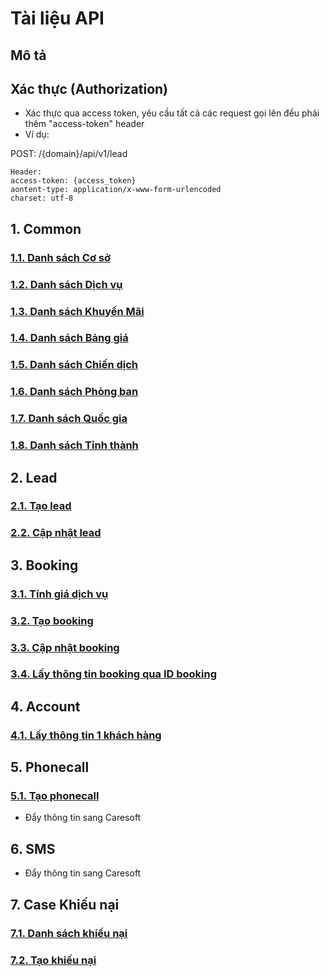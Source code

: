 # Tài liệu API 
## Mô tả
## Xác thực (Authorization)

- Xác thực qua access token, yêu cầu tất cả các request gọi lên đều phải thêm "access-token" header
- Ví dụ:

POST: /{domain}/api/v1/lead

```
Header:
access-token: {access_token}
aontent-type: application/x-www-form-urlencoded
charset: utf-8
```

## 1. Common
  ### [1.1. Danh sách Cơ sở](https://github.com/thonguyenduc2010/sci_erp_api_doc/blob/main/common/locationshop.md)
  ### [1.2. Danh sách Dịch vụ](https://github.com/thonguyenduc2010/sci_erp_api_doc/blob/main/common/service.md)
  ### [1.3. Danh sách Khuyến Mãi](https://github.com/thonguyenduc2010/sci_erp_api_doc/blob/main/common/promotion.md)
  ### [1.4. Danh sách Bảng giá](https://github.com/thonguyenduc2010/sci_erp_api_doc/blob/main/common/pricelist.md)
  ### [1.5. Danh sách Chiến dịch](https://github.com/thonguyenduc2010/sci_erp_api_doc/blob/main/common/campaign.md)
  ### [1.6. Danh sách Phòng ban](https://github.com/thonguyenduc2010/sci_erp_api_doc/blob/main/common/department.md)
  ### [1.7. Danh sách Quốc gia](https://github.com/thonguyenduc2010/sci_erp_api_doc/blob/main/common/countries.md)
  ### [1.8. Danh sách Tỉnh thành](https://github.com/thonguyenduc2010/sci_erp_api_doc/blob/main/common/states.md)

## 2. Lead
### [2.1. Tạo lead](https://github.com/thonguyenduc2010/sci_erp_api_doc/blob/main/lead/create_lead.md)
### [2.2. Cập nhật lead](https://github.com/thonguyenduc2010/sci_erp_api_doc/blob/main/lead/update_lead.md)
  
## 3. Booking
### [3.1. Tính giá dịch vụ](https://github.com/thonguyenduc2010/sci_erp_api_doc/blob/main/booking/calculate_price.md)
### [3.2. Tạo booking](https://github.com/thonguyenduc2010/sci_erp_api_doc/blob/main/booking/create_booking.md)
### [3.3. Cập nhật booking](https://github.com/thonguyenduc2010/sci_erp_api_doc/blob/main/booking/update_booking.md)
### [3.4. Lấy thông tin booking qua ID booking](https://github.com/thonguyenduc2010/sci_erp_api_doc/blob/main/booking/get_booking_by_id.md)

## 4. Account
  ### [4.1. Lấy thông tin 1 khách hàng](https://github.com/thonguyenduc2010/sci_erp_api_doc/blob/main/account.md)

## 5. Phonecall
### [5.1. Tạo phonecall](https://github.com/thonguyenduc2010/sci_erp_api_doc/blob/main/phonecall/create_phonecall.md)
  * Đẩy thông tin sang Caresoft
  
## 6. SMS
  * Đẩy thông tin sang Caresoft

## 7. Case Khiếu nại
### [7.1. Danh sách khiếu nại](https://github.com/thonguyenduc2010/sci_erp_api_doc/blob/main/case_complain/cases.md)
### [7.2. Tạo khiếu nại](https://github.com/thonguyenduc2010/sci_erp_api_doc/blob/main/case_complain/create_case_complain.md)
